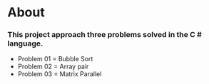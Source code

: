# About
### This project approach three problems solved in the C # language.
- Problem 01 = Bubble Sort
- Problem 02 = Array pair
- Problem 03 = Matrix Parallel
